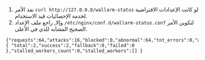 1.  نفذ الأمر `curl http://127.0.0.8/wallarm-status` لو كانت الإعدادات الافتراضية لخدمة الإحصائيات قيد الاستخدام.
2.  وإلا, راجع ملف الإعداد `/etc/nginx/conf.d/wallarm-status.conf` لتكوين الأمر الصحيح المشابه للذي في الأعلى.
```
{"requests":64,"attacks":16,"blocked":0,"abnormal":64,"tnt_errors":0,"api_errors":0,"requests_lost":0,"segfaults":0,"memfaults":0,"softmemfaults":0,"time_detect":0,"db_id":46,"lom_id":4,"proton_instances": { "total":2,"success":2,"fallback":0,"failed":0 },"stalled_workers_count":0,"stalled_workers":[] }
```